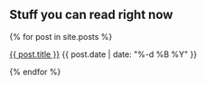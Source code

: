 ## Stuff you can read right now
{% for post in site.posts %}
<p><a href="{{ post.url }}">{{ post.title }}</a> {{ post.date | date: "%-d %B %Y" }}</p>
{% endfor %}
